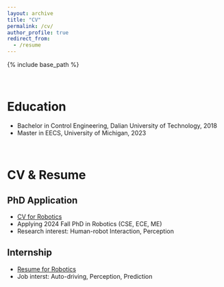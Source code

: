 ```yaml
---
layout: archive
title: "CV"
permalink: /cv/
author_profile: true
redirect_from:
  - /resume
---
```


{% include base_path %}

<br>Education
======
* Bachelor in Control Engineering, Dalian University of Technology, 2018
* Master in EECS, University of Michigan, 2023

<br>CV & Resume
=====

PhD Application
-----
 * [CV for Robotics](https://drive.google.com/file/d/187jNDVVRidrcKqUyK433nUZFit_KzDtP/view?usp=drive_link)
 * Applying 2024 Fall PhD in Robotics (CSE, ECE, ME)
 * Research interest: Human-robot Interaction, Perception

Internship
-----
 * [Resume for Robotics](https://drive.google.com/file/d/11ziHW7ZIa0P73cxsr56i6U1I-sNIxPyJ/view?usp=sharing)
 * Job interst: Auto-driving, Perception, Prediction

<!-- * Ph.D in Version Control Theory, GitHub University, 2018 (expected) -->
<!-- 
Work experience
======
Research Assistant @ University of Michigan	
-----
  Fluent robotics lab	Sep 2023 – Present
  * Detect 3D human skeletal keypoints via YOLOv8.
  * Track human 3D positions from images and point clouds then match with skeletal keypoints.
  * Establish a real-time pipeline to predict human future trajectories via transformer.

Reinforcement Learning Control of Amphibious Quadruped Robot
-----
  Intern, I4FSI Lab, Westlake University April 2023 – Aug 2023
  * Designed and 3D-printed the swimming modules of an amphibious quadruped robot with 12 degrees of freedom, 4 flippers and a buoyancy module.
  * Established raspberry Pi 4B python environment with socket connection with PC, servos control interface on the GPIO and IMU interface on the I2C.
  * Implement a deep reinforcement learning model, Proximal Policy Optimization(`PPO-clipped`) on Pytorch with extra tricks, to improve performance.
  * Established a customized RL environment based on `Gym.Env` with socket connection to the Robot.

* Summer 2021: Intern
  * ABB 
  * Duties included: 
    * Involved in the electrical high voltage power system design of robots.
    * Control the high voltage power, achieving stable performance.
    * Established a database to record electrical components. -->
  <!-- * Supervisor: Professor Git -->

<!-- * Fall 2015: Research Assistant
  * Github University
  * Duties included: Merging pull requests
  * Supervisor: Professor Hub -->
  
<!-- Skills
======
* Python: Numpy, Pytorch, tensorflow, matlibplot, Gym, Stable-baselines3, scikit-learn
* C++: Eigen, cere, Gtsam, openCV, ORB-SLAM3
* Matlab: Simulink
* Systemverilog: RISC-V

Research & Project
======
Kalman Filter vs. Particle Filter in Pybullet
-----
Algorithmic Robotics Course Project	Aug 2023 - Nov 2023
* Implemented motion planning and perception algorithms: A*, RRT, PCA, RANSAC and ICP.
* Compare the performance of Kalman Filter and Particle Filter with PR2 robot simulation in Pybullet.


An Experiment Design of AV Algorithm Bias in Trolley Problems
-----
Ethics for AI and Robotics course project
* Designed an experiment based on 'the Moral Machine' to explore potencial manual bias in AV algorithm
* Utilized game theory on survey items for reliability


Lidar and Visual SLAM Loosely-Coupled Fusion
-----
Mobile Robotics Course Project Jan 2023 - April 2023
  * Utilized `ORB-SLAM3` to detect, extract and compare ORB features from images and calculated rotation and translation information with the optimization of loop closure detection.
  * Convert the 3D points cloud into rotation and translation matrix by LITAMIN2 LiDAR SLAM.
  * Loosely coupled visual and LiDAR SLAM by checking bad data and replacing it with good data.


Predicting Music Popularity Based on Extracted Instrumental Features
-----
Machine Learning Course Project Jan 2023 - April 2023
  * Classified Spotify songs’ popularity from pre-extracted features by machine learning algorithms, such as logistic regression, SVM, XGboosting, random forest and fully connected neural network.
  * Searched and downloaded 45000+ songs on the Google Cloud by multithreaded Python scripts and extracted Mel-spectrograms by librosa to manually extract features and establish the dataset.
  * Utilized the `Transformer` on Tensorflow with 500000+ parameters and `ResNet` CNN to classify the popularity with the extracted Mel-spectrograms but found the low correlation with spectrograms.

Network Proxy Server Management System
------	
  * Individual Project	
  * Established a management system to provide effective server nodes across the world, supported to create, update, utilize and delete the proxy nodes, based on `AWS EC2`.
  * Support multiple proxy protocols including Vmess, Trojan and Shadowsocks to achieve various network security requirements.
  * Disguise the proxy connections as normal http to avoid the unexpected supervision.

Research on Bearing Fault Diagnosis Method Based on Granular Model
------ 	
  * Research Assistant	
  * Used wavelet packet threshold to denoise the original signal on MATLAB
  * Applied information granulation analysis to obtain the main features on Python
  * Established Pytorch stacked convolutional `autoencoder`(CNNs) to extract the main information features and achieved accuracy higher than 98% and visualization with matplotlib.
  * Utilized Scikit-learn unsupervised learning K-Means to classify the feature.

Gantry Crane System Optimized on Simulated Annealing
------	
  * Course Project        	
  * Utilize `Simulink` in MATLAB to build the Gantry Crane physical model based on control state equations.
  * Control the system with a double closed-loop control PID method for stability.
  * Optimization on PID control system parameters with Simulated Annealing Algorithm to avoid the local optimal.

Processor Design Based on R10000 Architecture
------
  * EECS470 Course Project
  *	Development on Ubuntu, bash and SystemVerilog, group cooperation through GIT remote repository
  *	Design a `R10K` architecture processor (simplified Intel Pentium 4 Processor) with RISC-V.
  * The prosessor contains modules like ROB, RS, pipeline and so on
  *	Additional functions including 2-width superscalar, branch prediction, victim data cache and software debugger

Mathematical Contest in Modeling Held by COMAP
------
  * Team Leader
  *	Utilized the principal component analysis algorithm and multiple linear regression to analyze the influence of the external environment on fungi on MATLAB
  *	Applied the species competition model to simulate fungi's intraspecific competition, added climate factors and Gaussian white noise to simplify the external disturbances
  *	Completed paper and won the prize of Meritorious Winner

Circuit Design by Verilog Programming of Fpga
------
  * Course Project
  *	Utilized  Quartus II and Verilog to design a multifunctional electronic clock on the DE2 circuit board
  *	The clock was given the functions of time display, hourly chime, time calibration, alarm, etc. -->


<!-- Publications
======
  <ul>{% for post in site.publications %}
    {% include archive-single-cv.html %}
  {% endfor %}</ul> -->
  
<!-- Talks
======
  <ul>{% for post in site.talks %}
    {% include archive-single-talk-cv.html %}
  {% endfor %}</ul> -->
  
<!-- Teaching
======
  <ul>{% for post in site.teaching %}
    {% include archive-single-cv.html %}
  {% endfor %}</ul> -->
  
<!-- Service and leadership
======
* Currently signed in to 43 different slack teams -->
